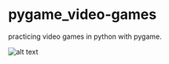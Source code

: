 # pygame_video-games
practicing video games in python with pygame.

![alt text](https://github.com/nimas62/pygame_video-games/blob/master/images/bouncingsqr.png)
